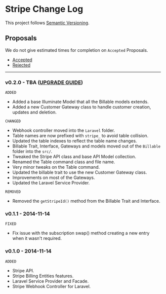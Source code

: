 # Stripe Change Log

This project follows [Semantic Versioning](CONTRIBUTING.md).

## Proposals

We do not give estimated times for completion on `Accepted` Proposals.

- [Accepted](https://github.com/cartalyst/stripe/labels/Accepted)
- [Rejected](https://github.com/cartalyst/stripe/labels/Rejected)

---

### v0.2.0 - TBA ([UPGRADE GUIDE](#..))

`ADDED`

- Added a base Illuminate Model that all the Billable models extends.
- Added a new Customer Gateway class to handle customer creation, updates and deletion.

`CHANGED`

- Webhook controller moved into the `Laravel` folder.
- Table names are now prefixed with `stripe_` to avoid table collision.
- Updated the table indexes to reflect the table name changes.
- Billable Trait, Interface, Gateways and models moved out of the `Billable` folder into the `src/`.
- Tweaked the Stripe API class and base API Model collection.
- Renamed the Table command class and file name.
- Very minor tweaks on the Table command.
- Updated the billable trait to use the new Customer Gateway class.
- Improvements on most of the Gateways.
- Updated the Laravel Service Provider.

`REMOVED`

- Removed the `getStripeId()` method from the Billable Trait and Interface.

### v0.1.1 - 2014-11-14

`FIXED`

- Fix issue with the subscription swap() method creating a new entry when it wasn't required.

### v0.1.0 - 2014-11-14

`ADDED`

- Stripe API.
- Stripe Billing Entities features.
- Laravel Service Provider and Facade.
- Stripe Webhook Controller for Laravel.
